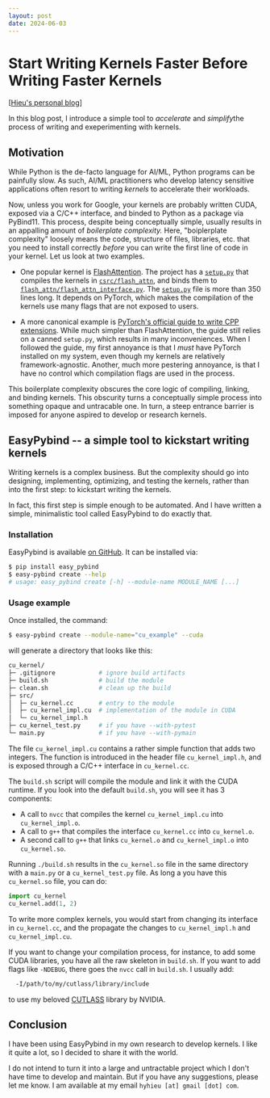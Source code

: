 ```yaml
---
layout: post
date: 2024-06-03
---
```


Start Writing Kernels Faster Before Writing Faster Kernels
==========================================================

[[Hieu's personal blog](./index)]

In this blog post, I introduce a simple tool to *accelerate* and *simplify*the
process of writing and exeperimenting with kernels.

## Motivation

While Python is the de-facto language for AI/ML, Python programs can be painfully
slow.  As such, AI/ML practitioners who develop latency sensitive applications
often resort to writing *kernels* to accelerate their workloads.

Now, unless you work for Google, your kernels are probably written CUDA, exposed
via a C/C++ interface, and binded to Python as a package via PyBind11. This
process, despite being conceptually simple, usually results in an appalling
amount of *boilerplate complexity.* Here, "boiplerplate complexity" loosely
means the code, structure of files, libraries, etc. that you need to install
correctly *before* you can write the first line of code in your kernel. Let us
look at two examples.

- One popular kernel is
  [FlashAttention](https://github.com/Dao-AILab/flash-attention/tree/main).
  The project has a
  [`setup.py`](https://github.com/Dao-AILab/flash-attention/blob/320fb59487658f033f56711efd3d61b7c7a6f8f3/setup.py#L19-L25)
  that compiles the kernels in
  [`csrc/flash_attn`](https://github.com/Dao-AILab/flash-attention/tree/main/csrc/flash_attn),
  and binds them to
  [`flash_attn/flash_attn_interface.py`](https://github.com/Dao-AILab/flash-attention/blob/320fb59487658f033f56711efd3d61b7c7a6f8f3/flash_attn/flash_attn_interface.py#L1).
  The
  [`setup.py`](https://github.com/Dao-AILab/flash-attention/blob/320fb59487658f033f56711efd3d61b7c7a6f8f3/setup.py)
  file is more than 350 lines long. It depends on PyTorch, which
  makes the compilation of the kernels use many flags that are not exposed to
  users.

- A more canonical example is
  [PyTorch's official guide to write CPP extensions](https://pytorch.org/tutorials/advanced/cpp_extension.html).
  While much simpler than FlashAttention, the guide still relies on a canned
  `setup.py`, which results in many inconveniences. When I followed the guide,
  my first annoyance is that I *must* have PyTorch installed on my system, even
  though my kernels are relatively framework-agnostic. Another, much more
  pestering annoyance, is that I have no control which compilation flags are
  used in the process.

This boilerplate complexity obscures the core logic of compiling, linking, and
binding kernels. This obscurity turns a conceptually simple process into
something opaque and untracable one. In turn, a steep entrance barrier is
imposed for anyone aspired to develop or research kernels.

## EasyPybind -- a simple tool to kickstart writing kernels

Writing kernels is a complex business. But the complexity should go into
designing, implementing, optimizing, and testing the kernels, rather than into
the first step: to kickstart writing the kernels.

In fact, this first step is simple enough to be automated. And I have written a
simple, minimalistic tool called EasyPybind to do exactly that.

### Installation
EasyPybind is available [on GitHub](https://github.com/hyhieu/easy_pybind). It
can be installed via:
```bash
$ pip install easy_pybind
$ easy-pybind create --help
# usage: easy_pybind create [-h] --module-name MODULE_NAME [...]
```

### Usage example
Once installed, the command:
```bash
$ easy-pybind create --module-name="cu_example" --cuda
```
will generate a directory that looks like this:
```bash
cu_kernel/
├─ .gitignore            # ignore build artifacts
├─ build.sh              # build the module
├─ clean.sh              # clean up the build
├─ src/
│  ├─ cu_kernel.cc       # entry to the module
│  ├─ cu_kernel_impl.cu  # implementation of the module in CUDA
│  └─ cu_kernel_impl.h
├─ cu_kernel_test.py     # if you have --with-pytest
└─ main.py               # if you have --with-pymain
```
The file `cu_kernel_impl.cu` contains a rather simple function that adds two
integers.  The function is introduced in the header file `cu_kernel_impl.h`, and
is exposed through a C/C++ interface in `cu_kernel.cc`.

The `build.sh` script will compile the module and link it with the CUDA runtime.
If you look into the default `build.sh`, you will see it has 3 components:
- A call to `nvcc` that compiles the kernel `cu_kernel_impl.cu` into `cu_kernel_impl.o`.
- A call to `g++` that compiles the interface `cu_kernel.cc` into `cu_kernel.o`.
- A second call to `g++` that links `cu_kernel.o` and `cu_kernel_impl.o` into
  `cu_kernel.so`.

Running `./build.sh` results in the `cu_kernel.so` file in the same directory
with a `main.py` or a `cu_kernel_test.py` file. As long a you have this `cu_kernel.so`
file, you can do:
```python
import cu_kernel
cu_kernel.add(1, 2)
```
To write more complex kernels, you would start from changing its interface in
`cu_kernel.cc`, and the propagate the changes to `cu_kernel_impl.h` and
`cu_kernel_impl.cu`.

If you want to change your compilation process, for instance, to add some CUDA
libraries, you have all the raw skeleton in `build.sh`. If you want to add flags
like `-NDEBUG`, there goes the `nvcc` call in `build.sh`. I usually add:
```bash
  -I/path/to/my/cutlass/library/include
```
to use my beloved [CUTLASS](https://github.com/NVIDIA/cutlass) library by NVIDIA.

## Conclusion
I have been using EasyPybind in my own research to develop kernels. I like it
quite a lot, so I decided to share it with the world.

I do not intend to turn it into a large and untractable project which I don't
have time to develop and maintain. But if you have any suggestions, please let me
know. I am available at my email `hyhieu [at] gmail [dot] com`.
